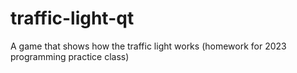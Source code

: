 # traffic-light-qt
A game that shows how the traffic light works (homework for 2023 programming practice class)
